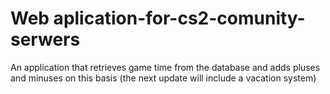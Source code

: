 # Web aplication-for-cs2-comunity-serwers
An application that retrieves game time from the database and adds pluses and minuses on this basis (the next update will include a vacation system)
